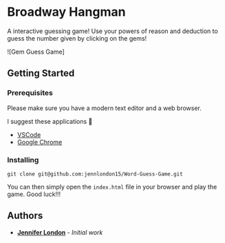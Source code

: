 # Broadway Hangman

A interactive guessing game! Use your powers of reason and deduction to guess the number given by clicking on the gems!

![Gem Guess Game]

## Getting Started

### Prerequisites

Please make sure you have a modern text editor and a web browser.

I suggest these applications 🤘

- [VSCode](https://code.visualstudio.com/)
- [Google Chrome](https://www.google.com/chrome/browser/)

### Installing

```git
git clone git@github.com:jennlondon15/Word-Guess-Game.git
```

You can then simply open the `index.html` file in your browser and play the game. Good luck!!!

## Authors

- **[Jennifer London](https://github.com/jennlondon15)** - _Initial work_
